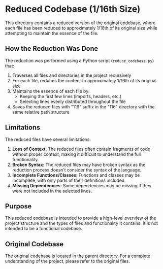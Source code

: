 # Reduced Codebase (1/16th Size)

This directory contains a reduced version of the original codebase, where each file has been reduced to approximately 1/16th of its original size while attempting to maintain the essence of the file.

## How the Reduction Was Done

The reduction was performed using a Python script (`reduce_codebase.py`) that:

1. Traverses all files and directories in the project recursively
2. For each file, reduces the content to approximately 1/16th of its original size
3. Maintains the essence of each file by:
   - Keeping the first few lines (imports, headers, etc.)
   - Selecting lines evenly distributed throughout the file
4. Saves the reduced files with "116" suffix in the "116" directory with the same relative path structure

## Limitations

The reduced files have several limitations:

1. **Loss of Context**: The reduced files often contain fragments of code without proper context, making it difficult to understand the full functionality.
2. **Broken Syntax**: The reduced files may have broken syntax as the reduction process doesn't consider the syntax of the language.
3. **Incomplete Functions/Classes**: Functions and classes may be incomplete, with only parts of their definitions included.
4. **Missing Dependencies**: Some dependencies may be missing if they were not included in the selected lines.

## Purpose

This reduced codebase is intended to provide a high-level overview of the project structure and the types of files and functionality it contains. It is not intended to be a functional codebase.

## Original Codebase

The original codebase is located in the parent directory. For a complete understanding of the project, please refer to the original files.
